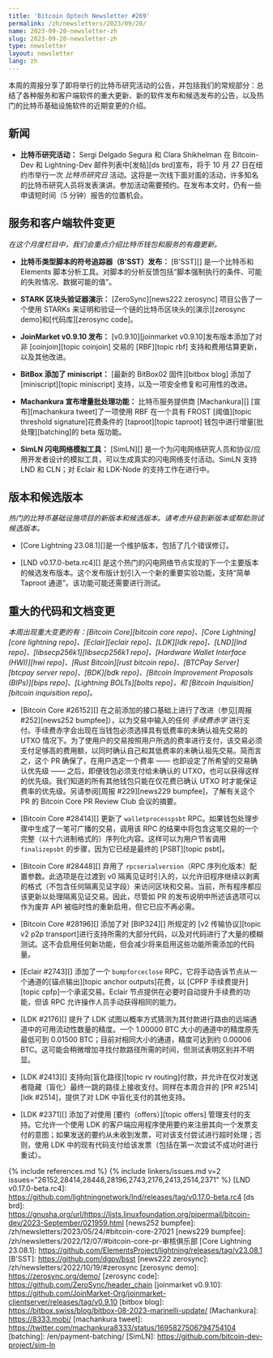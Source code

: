 ```yaml
---
title: 'Bitcoin Optech Newsletter #269'
permalink: /zh/newsletters/2023/09/20/
name: 2023-09-20-newsletter-zh
slug: 2023-09-20-newsletter-zh
type: newsletter
layout: newsletter
lang: zh
---
```

本周的周报分享了即将举行的比特币研究活动的公告，并包括我们的常规部分：总结了各种服务和客户端软件的重大更新、新的软件发布和候选发布的公告，以及热门的比特币基础设施软件的近期变更的介绍。

## 新闻

- **<!--bitcoin-research-event-->比特币研究活动：** Sergi Delgado Segura 和 Clara Shikhelman
在 Bitcoin-Dev 和 Lightning-Dev 邮件列表中[发帖][ds brd]宣布，将于 10 月 27 日在纽约市举行一次 _比特币研究日_ 活动。这将是一次线下面对面的活动，许多知名的比特币研究人员将发表演讲。参加活动需要预约。在发布本文时，仍有一些申请短时间（5 分钟）报告的位置机会。

## 服务和客户端软件变更

*在这个月度栏目中，我们会重点介绍比特币钱包和服务的有趣更新。*

- **比特币类型脚本的符号追踪器（B'SST）发布：**
  [B'SST][] 是一个比特币和 Elements 脚本分析工具。对脚本的分析反馈包括“脚本强制执行的条件、可能的失败情况、数据可能的值”。

- **STARK 区块头验证器演示：**
  [ZeroSync][news222 zerosync] 项目公告了一个使用 STARKs 来证明和验证一个链的比特币区块头的[演示][zerosync demo]和[代码库][zerosync code]。

- **JoinMarket v0.9.10 发布：**
  [v0.9.10][joinmarket v0.9.10]发布版本添加了对非 [coinjoin][topic coinjoin] 交易的 [RBF][topic rbf] 支持和费用估算更新，以及其他改进。

- **BitBox 添加了 miniscript：**
  [最新的 BitBox02 固件][bitbox blog] 添加了 [miniscript][topic miniscript] 支持，以及一项安全修复和可用性的改进。

- **Machankura 宣布增量批处理功能：**
  比特币服务提供商 [Machankura][] [宣布][machankura tweet]了一项使用 RBF 在一个具有 FROST [阈值][topic threshold signature]花费条件的 [taproot][topic taproot] 钱包中进行增量[批处理][batching]的 beta 版功能。

- **SimLN 闪电网络模拟工具：**
  [SimLN][] 是一个为闪电网络研究人员和协议/应用开发者设计的模拟工具，可以生成真实的闪电网络支付活动。SimLN 支持 LND 和 CLN；对 Eclair 和 LDK-Node 的支持工作在进行中。

## 版本和候选版本

*热门的比特币基础设施项目的新版本和候选版本。请考虑升级到新版本或帮助测试候选版本。*

- [Core Lightning 23.08.1][]是一个维护版本，包括了几个错误修订。

- [LND v0.17.0-beta.rc4][] 是这个热门的闪电网络节点实现的下一个主要版本的候选发布版本。这个发布版计划引入一个新的重要实验功能，支持“简单 Taproot 通道”。该功能可能还需要进行测试。

## 重大的代码和文档变更

*本周出现重大变更的有：[Bitcoin Core][bitcoin core repo]、[Core Lightning][core lightning repo]、[Eclair][eclair repo]、[LDK][ldk repo]、[LND][lnd repo]、[libsecp256k1][libsecp256k1 repo]、[Hardware Wallet Interface (HWI)][hwi repo]、[Rust Bitcoin][rust bitcoin repo]、[BTCPay Server][btcpay server repo]、[BDK][bdk repo]、[Bitcoin Improvement Proposals (BIPs)][bips repo]、[Lightning BOLTs][bolts repo]，和 [Bitcoin Inquisition][bitcoin inquisition repo]。*

- [Bitcoin Core #26152][] 在之前添加的接口基础上进行了改进（参见[周报 #252][news252 bumpfee]），以为交易中输入的任何 _手续费赤字_ 进行支付。手续费赤字会出现在当钱包必须选择具有低费率的未确认祖先交易的 UTXO 情况下。为了使用户的交易按照用户所选的费率进行支付，该交易必须支付足够高的费用额，以同时确认自己和其低费率的未确认祖先交易。简而言之，这个 PR 确保了，在用户选定一个费率 —— 也即设定了所希望的交易确认优先级 —— 之后，即便钱包必须支付给未确认的 UTXO，也可以获得这样的优先级。我们知道的所有其他钱包只能在仅花费已确认 UTXO 时才能保证费率的优先级。另请参阅[周报 #229][news229 bumpfee]，了解有关这个 PR 的 Bitcoin Core PR Review Club 会议的摘要。

- [Bitcoin Core #28414][] 更新了 `walletprocesspsbt` RPC。如果钱包处理步骤中生成了一笔可广播的交易，调用该 RPC 的结果中将包含这笔交易的一个完整（以十六进制格式的）序列化内容。这样可以为用户节省调用 `finalizepsbt` 的步骤，因为它已经是最终的 [PSBT][topic psbt]。

- [Bitcoin Core #28448][] 弃用了 `rpcserialversion`（RPC 序列化版本）配置参数。此选项是在过渡到 v0 隔离见证时引入的，以允许旧程序继续以剥离的格式（不包含任何隔离见证字段）来访问区块和交易。当前，所有程序都应该更新以处理隔离见证交易。因此，尽管如 PR 的发布说明中所述该选项可以作为废弃 API 被临时性的重新启用，但它已应不再必需。

- [Bitcoin Core #28196][] 添加了对 [BIP324][] 所规定的 [v2 传输协议][topic v2 p2p transport]进行支持所需的大部分代码，以及对代码进行了大量的模糊测试。这不会启用任何新功能，但会减少将来启用这些功能所需添加的代码量。

- [Eclair #2743][] 添加了一个 `bumpforceclose` RPC，它将手动告诉节点从一个通道的[锚点输出][topic anchor outputs]花费，以 [CPFP 手续费提升][topic cpfp]一个承诺交易。Eclair 节点提供在必要时自动提升手续费的功能，但该 RPC 允许操作人员手动获得相同的能力。

- [LDK #2176][] 提升了 LDK 试图以概率方式猜测为其付款进行路由的远端通道中的可用流动性数量的精度。一个 1.00000 BTC 大小的通道中的精度原先最低可到 0.01500 BTC；目前对相同大小的通道，精度可达到约 0.00006 BTC。这可能会稍微增加寻找付款路径所需的时间，但测试表明区别并不明显。

- [LDK #2413][] 支持向[盲化路径][topic rv routing]付款，并允许在仅对发送者隐藏（盲化）最终一跳的路径上接收支付。同样在本周合并的 [PR #2514][ldk #2514]，提供了对 LDK 中盲化支付的其他支持。

- [LDK #2371][] 添加了对使用 [要约（offers）][topic offers] 管理支付的支持。它允许一个使用 LDK 的客户端应用程序使用要约来注册其向一个发票支付的意图；如果发送的要约从未收到发票，可对该支付尝试进行超时处理；否则，使用 LDK 中的现有代码支付给该发票（包括在第一次尝试不成功时进行重试）。


{% include references.md %}
{% include linkers/issues.md v=2 issues="26152,28414,28448,28196,2743,2176,2413,2514,2371" %}
[LND v0.17.0-beta.rc4]: https://github.com/lightningnetwork/lnd/releases/tag/v0.17.0-beta.rc4
[ds brd]: https://gnusha.org/url/https://lists.linuxfoundation.org/pipermail/bitcoin-dev/2023-September/021959.html
[news252 bumpfee]: /zh/newsletters/2023/05/24/#bitcoin-core-27021
[news229 bumpfee]: /zh/newsletters/2022/12/07/#bitcoin-core-pr-审核俱乐部
[Core Lightning 23.08.1]: https://github.com/ElementsProject/lightning/releases/tag/v23.08.1
[B'SST]: https://github.com/dgpv/bsst
[news222 zerosync]: /zh/newsletters/2022/10/19/#zerosync
[zerosync demo]: https://zerosync.org/demo/
[zerosync code]: https://github.com/ZeroSync/header_chain
[joinmarket v0.9.10]: https://github.com/JoinMarket-Org/joinmarket-clientserver/releases/tag/v0.9.10
[bitbox blog]: https://bitbox.swiss/blog/bitbox-08-2023-marinelli-update/
[Machankura]: https://8333.mobi/
[machankura tweet]: https://twitter.com/machankura8333/status/1695827506794754104
[batching]: /en/payment-batching/
[SimLN]: https://github.com/bitcoin-dev-project/sim-ln
